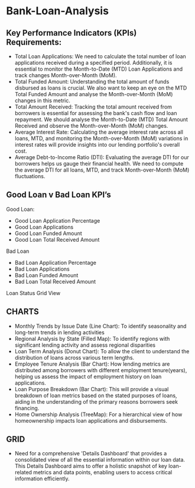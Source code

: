 # Bank-Loan-Analysis
## Key Performance Indicators (KPIs) Requirements:
- Total Loan Applications: We need to calculate the total number of loan applications received during a specified period. Additionally, it is essential to monitor the Month-to-Date (MTD) Loan Applications and track changes Month-over-Month (MoM).
- Total Funded Amount: Understanding the total amount of funds disbursed as loans is crucial. We also want to keep an eye on the MTD Total Funded Amount and analyse the Month-over-Month (MoM) changes in this metric.
- Total Amount Received: Tracking the total amount received from borrowers is essential for assessing the bank's cash flow and loan repayment. We should analyse the Month-to-Date (MTD) Total Amount Received and observe the Month-over-Month (MoM) changes.
- Average Interest Rate: Calculating the average interest rate across all loans, MTD, and monitoring the Month-over-Month (MoM) variations in interest rates will provide insights into our lending portfolio's overall cost.
- Average Debt-to-Income Ratio (DTI): Evaluating the average DTI for our borrowers helps us gauge their financial health. We need to compute the average DTI for all loans, MTD, and track Month-over-Month (MoM) fluctuations.
  
## Good Loan v Bad Loan KPI’s
Good Loan:
- Good Loan Application Percentage
- Good Loan Applications
- Good Loan Funded Amount
- Good Loan Total Received Amount
  
Bad Loan
- Bad Loan Application Percentage
- Bad Loan Applications
- Bad Loan Funded Amount
- Bad Loan Total Received Amount
  
Loan Status Grid View

## CHARTS
- Monthly Trends by Issue Date (Line Chart):  To identify seasonality and long-term trends in lending activities
- Regional Analysis by State (Filled Map): To identify regions with significant lending activity and assess regional disparities
- Loan Term Analysis (Donut Chart): To allow the client to understand the distribution of loans across various term lengths.
- Employee Tenure Analysis (Bar Chart): How lending metrics are distributed among borrowers with different employment tenure(years), helping us assess the impact of employment history on loan applications.
- Loan Purpose Breakdown (Bar Chart): This will provide a visual breakdown of loan metrics based on the stated purposes of loans, aiding in the understanding of the primary reasons borrowers seek financing.
- Home Ownership Analysis (TreeMap): For a hierarchical view of how homeownership impacts loan applications and disbursements.

## GRID
- Need for a comprehensive 'Details Dashboard' that provides a consolidated view of all the essential information within our loan data. This Details Dashboard aims to offer a holistic snapshot of key loan-related metrics and data points, enabling users to access critical information efficiently.




